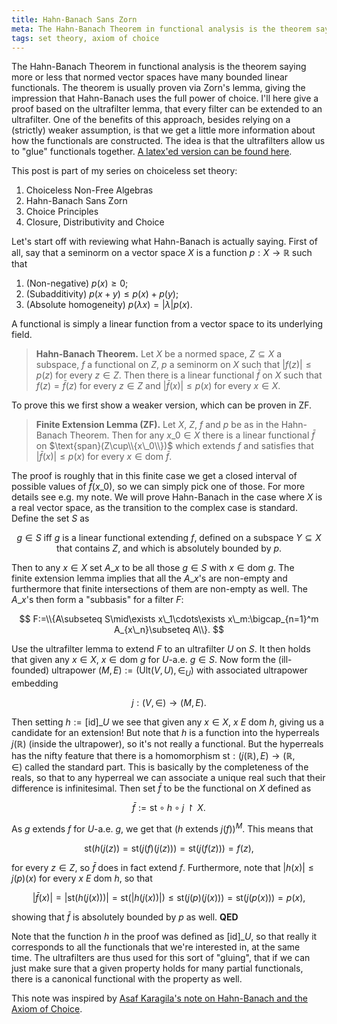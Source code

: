 ```yaml
---
title: Hahn-Banach Sans Zorn
meta: The Hahn-Banach Theorem in functional analysis is the theorem saying more or less that normed vector spaces have many bounded linear functionals. The theorem is usually proven via Zorn's lemma, giving the impression that Hahn-Banach uses the full power of choice. I'll here give a proof based on the ultrafilter lemma, that every filter can be extended to an ultrafilter. One of the benefits of this approach, besides relying on a (strictly) weaker assumption, is that we get a little more information about how the functionals are constructed. The idea is that the ultrafilters allow us to "glue" functionals together.
tags: set theory, axiom of choice
---
```


The Hahn-Banach Theorem in functional analysis is the theorem saying more or less that
normed vector spaces have many bounded linear functionals. The theorem is usually
proven via Zorn's lemma, giving the impression that Hahn-Banach uses the full power of
choice. I'll here give a proof based on the ultrafilter lemma, that every filter can be
extended to an ultrafilter. One of the benefits of this approach, besides relying on a
(strictly) weaker assumption, is that we get a little more information about how the
functionals are constructed. The idea is that the ultrafilters allow us to "glue"
functionals together. [A latex'ed version can be found
here](/notes/hahn-banach-sans-zorn.pdf).

This post is part of my series on choiceless set theory:

1. <router-link to="/posts/2017-03-08-choiceless-non-free-algebras">Choiceless
   Non-Free Algebras</router-link>
2. Hahn-Banach Sans Zorn
3. <router-link to="/posts/2018-01-31-choice-principles">Choice
   Principles</router-link>
4. <router-link to="/posts/2018-12-10-closure-distributivity-and-choice">Closure,
   Distributivity and Choice</router-link>

Let's start off with reviewing what Hahn-Banach is actually saying. First of all, say
that a seminorm on a vector space $X$ is a function $p:X\to\mathbb R$ such that

1. (Non-negative) $p(x)\geq 0$;
2. (Subadditivity) $p(x+y)\leq p(x)+p(y)$;
3. (Absolute homogeneity) $p(\lambda x)=|\lambda|p(x)$.

A functional is simply a linear function from a vector space to its underlying field.

> **Hahn-Banach Theorem.** Let $X$ be a normed space, $Z\subseteq X$ a subspace, $f$ a
> functional on $Z$, $p$ a seminorm on $X$ such that $|f(z)|\leq p(z)$ for every $z\in
> Z$. Then there is a linear functional $\bar f$ on $X$ such that $f(z)=\bar f(z)$ for
> every $z\in Z$ and $|\bar f(x)|\leq p(x)$ for every $x\in X$.

To prove this we first show a weaker version, which can be proven in ZF.

> **Finite Extension Lemma (ZF).** Let $X$, $Z$, $f$ and $p$ be as in the Hahn-Banach
> Theorem. Then for any $x\_0\in X$ there is a linear functional $\bar f$ on
> $\text{span}(Z\cup\\{x\_0\\})$ which extends $f$ and satisfies that $|\bar f(x)|\leq
> p(x)$ for every $x\in\text{dom }\bar f$.

The proof is roughly that in this finite case we get a closed interval of possible
values of $\bar f(x\_0)$, so we can simply pick one of those. For more details see e.g.
my note. We will prove Hahn-Banach in the case where $X$ is a real vector space, as the
transition to the complex case is standard. Define the set $S$ as

$$
g\in S\text{ iff }g\text{ is a linear functional extending }f\text{, defined on a
subspace }Y\subseteq X\text{ that contains }Z\text{, and which is absolutely bounded by
}p.
$$

Then to any $x\in X$ set $A\_x$ to be all those $g\in S$ with $x\in\text{dom }g$. The
finite extension lemma implies that all the $A\_x$'s are non-empty and furthermore that
finite intersections of them are non-empty as well. The $A\_x$'s then form a "subbasis"
for a filter $F$:

$$
F:=\\{A\subseteq S\mid\exists x\_1\cdots\exists x\_m:\bigcap_{n=1}^m A_{x\_n}\subseteq
A\\}.
$$

Use the ultrafilter lemma to extend $F$ to an ultrafilter $U$ on $S$. It then holds
that given any $x\in X$, $x\in\text{dom }g$ for $U$-a.e. $g\in S$. Now form the
(ill-founded) ultrapower $(M,E):=(\text{Ult}(V,U),\in_{U})$ with associated ultrapower
embedding

$$ j:(V,\in)\to(M,E). $$

Then setting $h:=[\text{id}]\_{U}$ we see that given any $x\in X$, $x\ E\ \text{dom }h$,
giving us a candidate for an extension! But note that $h$ is a function into the
hyperreals $j(\mathbb R)$ (inside the ultrapower), so it's not really a functional. But
the hyperreals has the nifty feature that there is a homomorphism $\text{st}:(j(\mathbb
R),E)\to(\mathbb R,\in)$ called the standard part. This is basically by the
completeness of the reals, so that to any hyperreal we can associate a unique real such
that their difference is infinitesimal. Then set $\bar f$ to be the functional on $X$
defined as

$$ \bar f:=\text{st}\circ h\circ j\upharpoonright X. $$

As $g$ extends $f$ for $U$-a.e. $g$, we get that $(h\text{ extends } j(f))^{M}$. This
means that

$$ \text{st}(h(j(z))=\text{st}(j(f)(j(z)))=\text{st}(j(f(z)))=f(z), $$

for every $z\in Z$, so $\bar f$ does in fact extend $f$. Furthermore, note that
$|h(x)|\leq j(p)(x)$ for every $x\ E\ \text{dom }h$, so that

$$
|\bar f(x)|=|\text{st}(h(j(x)))| =
\text{st}(|h(j(x))|)\leq\text{st}(j(p)(j(x)))=\text{st}(j(p(x)))=p(x),
$$

showing that $\bar f$ is absolutely bounded by $p$ as well. **QED**

Note that the function $h$ in the proof was defined as $[\text{id}]\_{U}$, so that
really it corresponds to all the functionals that we're interested in, at the same
time. The ultrafilters are thus used for this sort of "gluing", that if we can just
make sure that a given property holds for many partial functionals, there is a
canonical functional with the property as well.

This note was inspired by [Asaf Karagila's note on Hahn-Banach and the Axiom of
Choice](https://doi.org/10.48550/arXiv.2010.15632).
